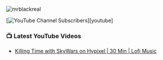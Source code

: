 <p align="left">
    <img src="https://komarev.com/ghpvc/?username=mrblackreal&label=Profile%20views&color=6969ff&style=flat" alt="mrblackreal"/>
</p>

[![YouTube Channel Subscribers](https://img.shields.io/youtube/channel/subscribers/UCZAdQmBFRRfEEroVnHfj4gQ?logo=youtube&logoColor=red&style=for-the-badge)][youtube]

### 📺 Latest YouTube Videos
<!-- YOUTUBE:START -->
- [Killing Time with SkyWars on Hypixel | 30 Min | Lofi Music](https://www.youtube.com/watch?v=9Nj76hnMTJA)
<!-- YOUTUBE:END -->
